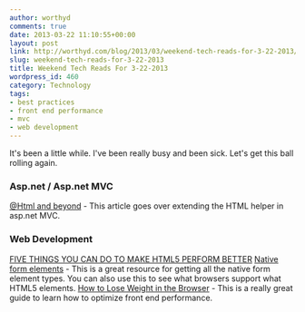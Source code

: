 ```yaml
---
author: worthyd
comments: true
date: 2013-03-22 11:10:55+00:00
layout: post
link: http://worthyd.com/blog/2013/03/weekend-tech-reads-for-3-22-2013/
slug: weekend-tech-reads-for-3-22-2013
title: Weekend Tech Reads For 3-22-2013
wordpress_id: 460
category: Technology
tags:
- best practices
- front end performance
- mvc
- web development
---
```


It's been a little while. I've been really busy and been sick.  Let's get this ball rolling again.



### Asp.net / Asp.net MVC


[@Html and beyond](http://codebetter.com/petervanooijen/2013/02/03/html-and-beyond/) - This article goes over extending the HTML helper in asp.net MVC.



### Web Development


[FIVE THINGS YOU CAN DO TO MAKE HTML5 PERFORM BETTER](http://christianheilmann.com/2013/01/25/five-things-you-can-do-to-make-html5-perform-better/)
[Native form elements](http://nativeformelements.com/) - This is a great resource for getting all the native form element types. You can also use this to see what browsers support what HTML5 elements.
[How to Lose Weight in the Browser](http://browserdiet.com/) - This is a really great guide to learn how to optimize front end performance.
